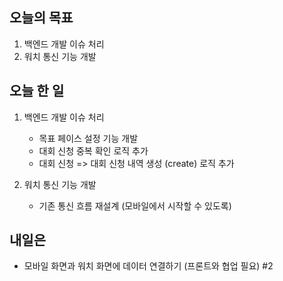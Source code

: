 ## 오늘의 목표
1. 백엔드 개발 이슈 처리
2. 워치 통신 기능 개발

## 오늘 한 일
1. 백엔드 개발 이슈 처리
   - 목표 페이스 설정 기능 개발
   - 대회 신청 중복 확인 로직 추가
   - 대회 신청 => 대회 신청 내역 생성 (create) 로직 추가

2. 워치 통신 기능 개발
    - 기존 통신 흐름 재설계 (모바일에서 시작할 수 있도록)

## 내일은
- 모바일 화면과 워치 화면에 데이터 연결하기 (프론트와 협업 필요) #2